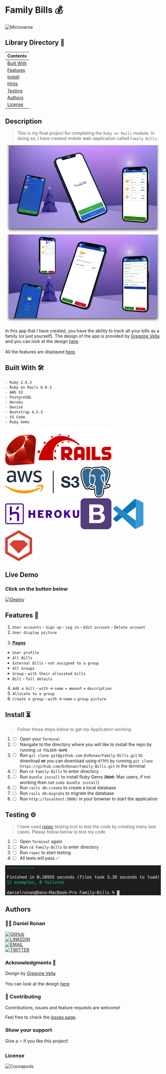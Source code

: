 # Family Bills 💰
![Microverse](https://img.shields.io/badge/-Microverse-6F23FF?style=for-the-badge)

## Library Directory 📙
 
| Contents        |
| ------------- |
| [Built With](#built-with-🛠) |
| [Features](#features-🎥) |
| [Install](#install-⏳) |
| [Hints](#hints-💡) |
| [Testing](#testing-⚙️) |
| [Authors](#authors) | 
| [License](#license) | 

## Description
> This is my final project for completing the `Ruby on Rails` module. In doing so, I have created mobile web-application called `Family Bills`.

![img](./app/assets/images/main-sc.png) ![img](./app/assets/images/main-sc-1.png)


In this app that I have created, you have the ability to track all your bills as a family (or just yourself). The design of the app is provided by [Gregoire Vella](https://www.behance.net/gregoirevella) and you can look at the design [here](https://www.behance.net/gallery/19759151/Snapscan-iOs-design-and-branding?tracking_source=). <br> <br> All the features are displayed [here](#features).

## Built With 🛠
```
- Ruby 2.6.3
- Ruby on Rails 6.0.3
- AWS S3
- PostgreSQL
- Heroku
- Devise
- Bootstrap 4.5.3
- VS Code
- Ruby Gems
```

![img](./app/assets/svg/ruby.svg) ![img](./app/assets/svg/rails.svg) ![img](./app/assets/svg/amazon-s3.svg) ![img](./app/assets/svg/postgresql.svg) ![img](./app/assets/svg/heroku.svg) ![img](./app/assets/svg/bootstrap-4.svg)  ![img](./app/assets/svg/v-s-code.svg) ![img](./app/assets/svg/rubygems.svg)

## Live Demo

### Click on the button below

<a href="https://aqueous-tundra-34999.herokuapp.com/"><img src="https://www.herokucdn.com/deploy/button.svg" alt="Deploy"></a>

## Features 🎥

1. `User accounts` - `Sign up` - `Log in` - `Edit account` - `Delete account`
2. `User display picture` <br> <br>
3. <b> <u> Pages </u> </b>
- `User profile`
- `All Bills`
- `External Bills` - `not assigned to a group`
- `All Groups`
- `Group` - `with their allocated bills`
- `Bill` - `full details`
4. `Add a bill` - `with` -> `name` + `amount` + `description`
5. `Allocate to a group`
6. `Create a group` - `with` -> `name` + `group picture`

## Install ⏳

> Follow these steps below to get my Application working

1. - [ ] Open your `Terminal`
2. - [ ] Navigate to the directory where you will like to install the repo by running `cd FOLDER-NAME`
3. - [ ] Run `git clone git@github.com:DcRonan/Family-Bills.git` to download <b>or</b> you can download using `HTTPS` by running `git clone https://github.com/DcRonan/Family-Bills.git` in the terminal
4. - [ ] Run `cd Family-Bills` to enter directory
5. - [ ] Run `bundle install` to install Ruby Gems (<b>hint:</b> Mac users, if not working then run `sudo bundle install`)
6. - [ ] Run `rails db:create` to create a local database
7. - [ ] Run `rails db:migrate` to migrate the database
8. - [ ] Run `http://localhost:3000/` in your browser to start the application

## Testing ⚙️

> I have used [rspec](https://rspec.info/) testing tool to test the code by creating many test cases. Please follow below to test my code

1. - [ ] Open `Terminal` again
2. - [ ] Run `cd Family-Bills` to enter directory
3. - [ ] Run `rspec` to start testing
4. - [ ] All tests will pass ✅

![tests](./app/assets/images/tests.png)

## Authors

### 👨‍💻 Daniel Ronan
[![GitHub](https://img.shields.io/badge/-GitHub-000?style=for-the-badge&logo=GitHub&logoColor=white)](https://github.com/DcRonan) <br>
[![LINKEDIN](https://img.shields.io/badge/-LINKEDIN-0077B5?style=for-the-badge&logo=Linkedin&logoColor=white)](https://www.linkedin.com/in/danronan10/) <br>
[![EMAIL](https://img.shields.io/badge/-EMAIL-D14836?style=for-the-badge&logo=Mail.Ru&logoColor=white)](mailto:danielconnorronan@gmail.com) <br>
[![TWITTER](https://img.shields.io/badge/-TWITTER-1DA1F2?style=for-the-badge&logo=Twitter&logoColor=white)](https://twitter.com/dc_ronan)

### Acknowledgments 🌟

Design by [Gregoire Vella](https://www.behance.net/gregoirevella) <br> <br>
You can look at the design [here](https://www.behance.net/gallery/19759151/Snapscan-iOs-design-and-branding?tracking_source=)

### 🤝 Contributing

Contributions, issues and feature requests are welcome!

Feel free to check the [issues page](https://github.com/DcRonan/ruby-slack-bot/issues).

### Show your support

Give a ⭐️ if you like this project!

### License

![Cocoapods](https://img.shields.io/cocoapods/l/AFNetworking?color=red&style=for-the-badge)
